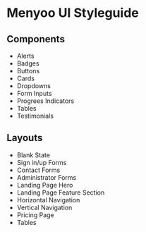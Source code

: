 # Menyoo UI Styleguide

## Components

- Alerts
- Badges
- Buttons
- Cards
- Dropdowns
- Form Inputs
- Progrees Indicators
- Tables
- Testimonials

## Layouts

- Blank State
- Sign in/up Forms
- Contact Forms
- Administrator Forms
- Landing Page Hero
- Landing Page Feature Section
- Horizontal Navigation
- Vertical Navigation
- Pricing Page
- Tables